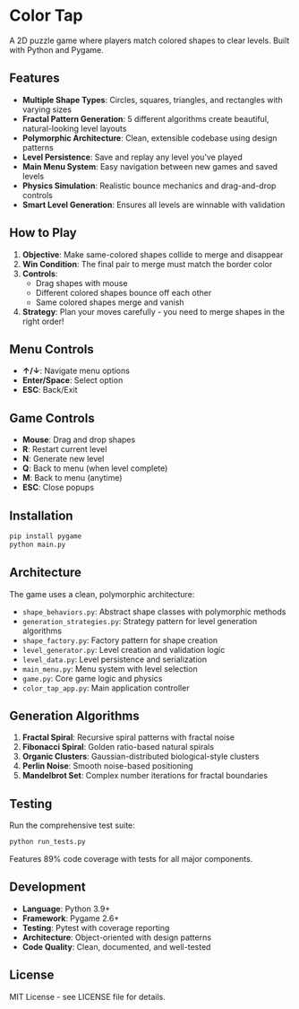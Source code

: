 # Color Tap

A 2D puzzle game where players match colored shapes to clear levels. Built with Python and Pygame.

## Features

- **Multiple Shape Types**: Circles, squares, triangles, and rectangles with varying sizes
- **Fractal Pattern Generation**: 5 different algorithms create beautiful, natural-looking level layouts
- **Polymorphic Architecture**: Clean, extensible codebase using design patterns
- **Level Persistence**: Save and replay any level you've played
- **Main Menu System**: Easy navigation between new games and saved levels
- **Physics Simulation**: Realistic bounce mechanics and drag-and-drop controls
- **Smart Level Generation**: Ensures all levels are winnable with validation

## How to Play

1. **Objective**: Make same-colored shapes collide to merge and disappear
2. **Win Condition**: The final pair to merge must match the border color
3. **Controls**: 
   - Drag shapes with mouse
   - Different colored shapes bounce off each other
   - Same colored shapes merge and vanish
4. **Strategy**: Plan your moves carefully - you need to merge shapes in the right order!

## Menu Controls

- **↑/↓**: Navigate menu options
- **Enter/Space**: Select option
- **ESC**: Back/Exit

## Game Controls

- **Mouse**: Drag and drop shapes
- **R**: Restart current level
- **N**: Generate new level  
- **Q**: Back to menu (when level complete)
- **M**: Back to menu (anytime)
- **ESC**: Close popups

## Installation

```bash
pip install pygame
python main.py
```

## Architecture

The game uses a clean, polymorphic architecture:

- `shape_behaviors.py`: Abstract shape classes with polymorphic methods
- `generation_strategies.py`: Strategy pattern for level generation algorithms  
- `shape_factory.py`: Factory pattern for shape creation
- `level_generator.py`: Level creation and validation logic
- `level_data.py`: Level persistence and serialization
- `main_menu.py`: Menu system with level selection
- `game.py`: Core game logic and physics
- `color_tap_app.py`: Main application controller

## Generation Algorithms

1. **Fractal Spiral**: Recursive spiral patterns with fractal noise
2. **Fibonacci Spiral**: Golden ratio-based natural spirals  
3. **Organic Clusters**: Gaussian-distributed biological-style clusters
4. **Perlin Noise**: Smooth noise-based positioning
5. **Mandelbrot Set**: Complex number iterations for fractal boundaries

## Testing

Run the comprehensive test suite:

```bash
python run_tests.py
```

Features 89% code coverage with tests for all major components.

## Development

- **Language**: Python 3.9+
- **Framework**: Pygame 2.6+
- **Testing**: Pytest with coverage reporting
- **Architecture**: Object-oriented with design patterns
- **Code Quality**: Clean, documented, and well-tested

## License

MIT License - see LICENSE file for details.